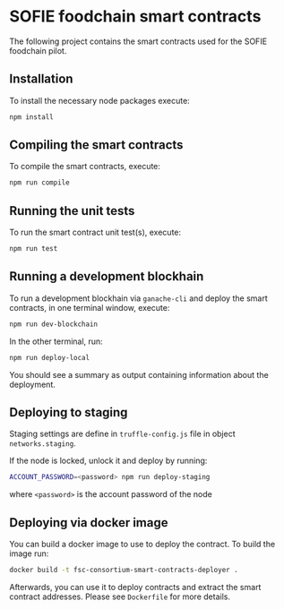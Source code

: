 # SOFIE foodchain smart contracts

The following project contains the smart contracts used for the SOFIE foodchain pilot.

## Installation

To install the necessary node packages execute:

```bash
npm install
```

## Compiling the smart contracts

To compile the smart contracts, execute:

```bash
npm run compile
```

## Running the unit tests

To run the smart contract unit test(s), execute:

```bash
npm run test
```

## Running a development blockhain

To run a development blockhain via ``ganache-cli`` and deploy the smart contracts,
in one terminal window, execute:

```bash
npm run dev-blockchain
```

In the other terminal, run:

```bash
npm run deploy-local
```

You should see a summary as output containing information about the deployment.

## Deploying to staging

Staging settings are define in ``truffle-config.js`` file in object ``networks.staging``.

If the node is locked, unlock it and deploy by running:

```bash
ACCOUNT_PASSWORD=<password> npm run deploy-staging
```
where ``<password>`` is the account password of the node

## Deploying via docker image

You can build a docker image to use to deploy the contract. To build
the image run:

```bash
docker build -t fsc-consortium-smart-contracts-deployer .
```

Afterwards, you can use it to deploy contracts and extract the smart
contract addresses. Please see `Dockerfile` for more details.
